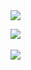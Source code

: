 <div align-center>
<img src="https://capsule-render.vercel.app/api?type=egg&color=auto&height=300&section=header&text=capsule%20render&fontSize=90" />
</div>

<img src="https://github-readme-stats.vercel.app/api/top-langs/?username=jujuinnnng&layout=compact"><br><br>
<img src="https://github-readme-stats.vercel.app/api?username=jujuinnnng&show_icons=true">
